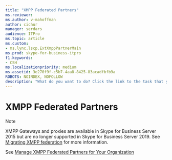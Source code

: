 ```yaml
---
title: "XMPP Federated Partners"
ms.reviewer: 
ms.author: v-mahoffman
author: cichur
manager: serdars
audience: ITPro
ms.topic: article
ms.custom:
- ms.lync.lscp.ExtXmppPartnerMain
ms.prod: skype-for-business-itpro
f1.keywords:
- CSH
ms.localizationpriority: medium
ms.assetid: 3e270f9f-c5b7-4aa8-8425-83acadfbfb9a
ROBOTS: NOINDEX, NOFOLLOW
description: "What do you want to do? Click the link to the task that you want to perform."
---
```


# XMPP Federated Partners

> [!NOTE]
> XMPP Gateways and proxies are available in Skype for Business Server 2015 but are no longer supported in Skype for Business Server 2019. See [Migrating XMPP federation](../../../../SfBServer2019/migration/migrating-xmpp-federation.md) for more information.

See [Manage XMPP Federated Partners for Your Organization](/previous-versions/office/lync-server-2013/lync-server-2013-manage-xmpp-federated-partners-for-your-organization)